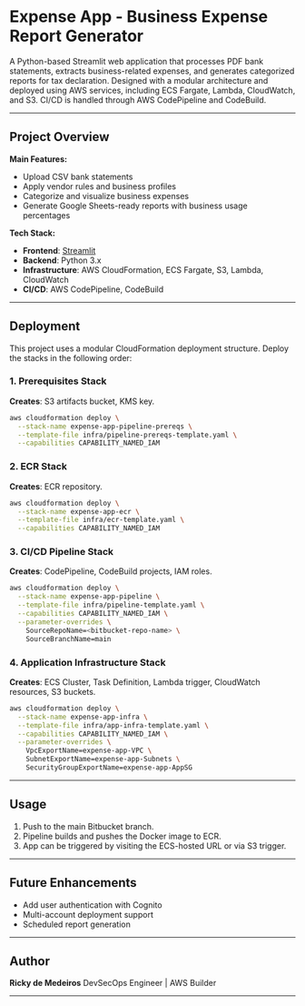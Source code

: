 # Expense App - Business Expense Report Generator

A Python-based Streamlit web application that processes PDF bank statements, extracts business-related expenses, and generates categorized reports for tax declaration. Designed with a modular architecture and deployed using AWS services, including ECS Fargate, Lambda, CloudWatch, and S3. CI/CD is handled through AWS CodePipeline and CodeBuild.

---

## Project Overview

**Main Features:**

* Upload CSV bank statements
* Apply vendor rules and business profiles
* Categorize and visualize business expenses
* Generate Google Sheets-ready reports with business usage percentages

**Tech Stack:**

* **Frontend**: [Streamlit](https://streamlit.io/)
* **Backend**: Python 3.x
* **Infrastructure**: AWS CloudFormation, ECS Fargate, S3, Lambda, CloudWatch
* **CI/CD**: AWS CodePipeline, CodeBuild

---

## Deployment

This project uses a modular CloudFormation deployment structure. Deploy the stacks in the following order:

### 1. Prerequisites Stack

**Creates**: S3 artifacts bucket, KMS key.

```sh
aws cloudformation deploy \
  --stack-name expense-app-pipeline-prereqs \
  --template-file infra/pipeline-prereqs-template.yaml \
  --capabilities CAPABILITY_NAMED_IAM
```

### 2. ECR Stack

**Creates**: ECR repository.

```sh
aws cloudformation deploy \
  --stack-name expense-app-ecr \
  --template-file infra/ecr-template.yaml \
  --capabilities CAPABILITY_NAMED_IAM
```

### 3. CI/CD Pipeline Stack

**Creates**: CodePipeline, CodeBuild projects, IAM roles.

```sh
aws cloudformation deploy \
  --stack-name expense-app-pipeline \
  --template-file infra/pipeline-template.yaml \
  --capabilities CAPABILITY_NAMED_IAM \
  --parameter-overrides \
    SourceRepoName=<bitbucket-repo-name> \
    SourceBranchName=main
```

### 4. Application Infrastructure Stack

**Creates**: ECS Cluster, Task Definition, Lambda trigger, CloudWatch resources, S3 buckets.

```sh
aws cloudformation deploy \
  --stack-name expense-app-infra \
  --template-file infra/app-infra-template.yaml \
  --capabilities CAPABILITY_NAMED_IAM \
  --parameter-overrides \
    VpcExportName=expense-app-VPC \
    SubnetExportName=expense-app-Subnets \
    SecurityGroupExportName=expense-app-AppSG
```

---

## Usage

1. Push to the main Bitbucket branch.
2. Pipeline builds and pushes the Docker image to ECR.
3. App can be triggered by visiting the ECS-hosted URL or via S3 trigger.

---

## Future Enhancements

* Add user authentication with Cognito
* Multi-account deployment support
* Scheduled report generation

---

## Author

**Ricky de Medeiros**
DevSecOps Engineer | AWS Builder

---
